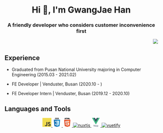 <h1 align="center">Hi 👋, I'm GwangJae Han</h1>
<h3 align="center">A friendly developer who considers customer inconvenience first
	<p align="right">
		<a href="https://hits.seeyoufarm.com"><img src="https://hits.seeyoufarm.com/api/count/incr/badge.svg?url=https%3A%2F%2Fgithub.com%2F9wan6zae%2Fhit-counter&count_bg=%234179AE&title_bg=%23555555&icon=&icon_color=%23E7E7E7&title=visit&edge_flat=false"/></a>
<!-- 		<img src="https://komarev.com/ghpvc/?username=9wan6zae&label=Profile%20views&color=0e75b6&style=flat" alt="9wan6zae" /> -->
	</p>
</h3>


<h2>Experience</h2>

- Graduated from Pusan National University majoring in Computer Engineering (2015.03 - 2021.02)

- FE Developer | Venduster, Busan (2020.10 - )

- FE Developer Intern | Venduster, Busan (2019.12 - 2020.10)

<h2 align="left">Languages and Tools</h2>
<p align="center">
	<a href="https://developer.mozilla.org/en-US/docs/Web/JavaScript" target="_blank"> <img src="https://raw.githubusercontent.com/devicons/devicon/master/icons/javascript/javascript-original.svg" alt="javascript" width="30" height="30"/> </a>
<!-- 	<a href="https://www.typescriptlang.org/" target="_blank"> <img src="https://raw.githubusercontent.com/devicons/devicon/master/icons/typescript/typescript-original.svg" alt="typescript" width="30" height="30"/> </a> -->
	<a href="https://www.w3schools.com/css/" target="_blank"> <img src="https://raw.githubusercontent.com/devicons/devicon/master/icons/css3/css3-original-wordmark.svg" alt="css3" width="30" height="30"/> </a>
	<a href="https://www.w3.org/html/" target="_blank"> <img src="https://raw.githubusercontent.com/devicons/devicon/master/icons/html5/html5-original-wordmark.svg" alt="html5" width="30" height="30"/> </a>
	<a href="https://nuxtjs.org/" target="_blank"> <img src="https://www.vectorlogo.zone/logos/nuxtjs/nuxtjs-icon.svg" alt="nuxtjs" width="30" height="30"/> </a>
	<a href="https://vuejs.org/" target="_blank"> <img src="https://raw.githubusercontent.com/devicons/devicon/master/icons/vuejs/vuejs-original-wordmark.svg" alt="vuejs" width="30" height="30"/> </a>
	<a href="https://vuetifyjs.com/en/" target="_blank"> <img src="https://bestofjs.org/logos/vuetify.svg" alt="vuetify" width="30" height="30"/> </a>
<!-- 	<a href="https://dart.dev" target="_blank"> <img src="https://www.vectorlogo.zone/logos/dartlang/dartlang-icon.svg" alt="dart" width="30" height="30"/> </a>
	<a href="https://flutter.dev" target="_blank"> <img src="https://www.vectorlogo.zone/logos/flutterio/flutterio-icon.svg" alt="flutter" width="30" height="30"/> </a> -->
	<!--<a href="https://www.adobe.com/products/xd.html" target="_blank"> <img src="https://cdn.worldvectorlogo.com/logos/adobe-xd.svg" alt="xd" width="30" height="30"/> </a>-->
</p>
